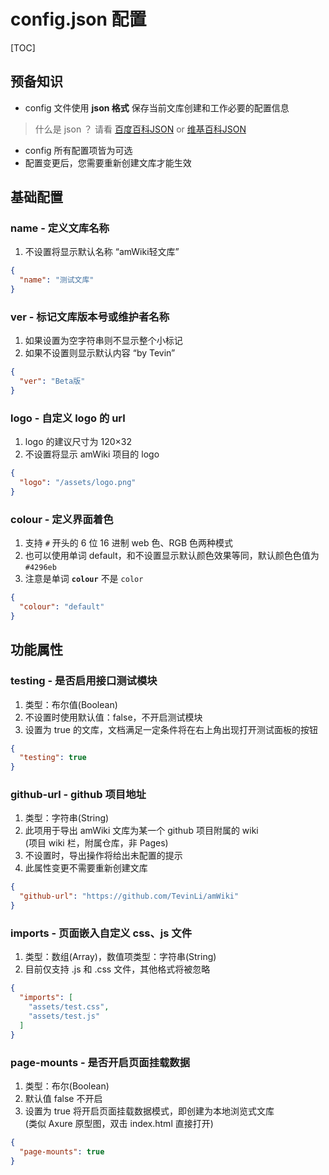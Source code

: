 # config.json 配置

[TOC]

## 预备知识
- config 文件使用 **json 格式** 保存当前文库创建和工作必要的配置信息
> 什么是 json ？ 请看 [百度百科JSON](https://baike.baidu.com/item/JSON) or [维基百科JSON](https://en.wikipedia.org/wiki/JSON)
- config 所有配置项皆为可选
- 配置变更后，您需要重新创建文库才能生效


## 基础配置

### name - 定义文库名称
1. 不设置将显示默认名称 “amWiki轻文库”

```json
{
  "name": "测试文库"
}
```

### ver - 标记文库版本号或维护者名称
1. 如果设置为空字符串则不显示整个小标记  
2. 如果不设置则显示默认内容 “by Tevin”

```json
{
  "ver": "Beta版"
}
```

### logo - 自定义 logo 的 url
1. logo 的建议尺寸为 120×32  
2. 不设置将显示 amWiki 项目的 logo

```json
{
  "logo": "/assets/logo.png"
}
```

### colour - 定义界面着色
1. 支持 `#` 开头的 6 位 16 进制 web 色、RGB 色两种模式
2. 也可以使用单词 default，和不设置显示默认颜色效果等同，默认颜色色值为 `#4296eb`
3. 注意是单词 **`colour`** 不是 `color`

```json
{
  "colour": "default"
}
```

## 功能属性

### testing - 是否启用接口测试模块
1. 类型：布尔值(Boolean)
2. 不设置时使用默认值：false，不开启测试模块
3. 设置为 true 的文库，文档满足一定条件将在右上角出现打开测试面板的按钮

```json
{
  "testing": true
}
```

### github-url - github 项目地址
1. 类型：字符串(String)
2. 此项用于导出 amWiki 文库为某一个 github 项目附属的 wiki  
   (项目 wiki 栏，附属仓库，非 Pages)
3. 不设置时，导出操作将给出未配置的提示
4. 此属性变更不需要重新创建文库

```json
{
  "github-url": "https://github.com/TevinLi/amWiki"
}
```

### imports - 页面嵌入自定义 css、js 文件
1. 类型：数组(Array)，数值项类型：字符串(String)
2. 目前仅支持 .js 和 .css 文件，其他格式将被忽略

```json
{
  "imports": [
    "assets/test.css",
    "assets/test.js"
  ]
}
```

### page-mounts - 是否开启页面挂载数据
1. 类型：布尔(Boolean)
2. 默认值 false 不开启
3. 设置为 true 将开启页面挂载数据模式，即创建为本地浏览式文库  
   (类似 Axure 原型图，双击 index.html 直接打开)

```json
{
  "page-mounts": true
}
```
